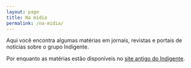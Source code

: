 ```yaml
---
layout: page
title: Na mídia
permalink: /na-midia/
---
```


Aqui você encontra algumas matérias em jornais, revistas e portais de notícias sobre o grupo Indigente.

Por enquanto as matérias estão disponíveis no [site antigo do Indigente](http://indigente.ufba.br/pt-br/namidia).